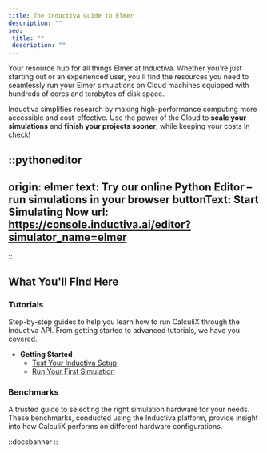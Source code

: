 ```yaml
---
title: The Inductiva Guide to Elmer
description: ""
seo:
 title: ""
 description: ""
---
```


Your resource hub for all things Elmer at Inductiva. Whether you're just starting out or an experienced user, you'll find the resources you need to seamlessly run your Elmer simulations on Cloud machines equipped with hundreds of cores and terabytes of disk space.

Inductiva simplifies research by making high-performance computing more accessible and cost-effective. Use the power of the Cloud to **scale your simulations** and **finish your projects sooner**, while keeping your costs in check! 

::pythoneditor
---
origin: elmer
text: Try our online Python Editor – run simulations in your browser
buttonText: Start Simulating Now
url: https://console.inductiva.ai/editor?simulator_name=elmer
---
::

## What You'll Find Here

### Tutorials
Step-by-step guides to help you learn how to run CalculiX through the Inductiva API. From getting started to advanced tutorials, we have you covered.

* **Getting Started**
    - [Test Your Inductiva Setup](1.tutorials/0.setup-test)
    - [Run Your First Simulation](1.tutorials/1.quick-start)

### Benchmarks
A trusted guide to selecting the right simulation hardware for your needs. These benchmarks, conducted using the Inductiva platform, provide insight into how CalculiX performs on different hardware configurations.

::docsbanner
::
